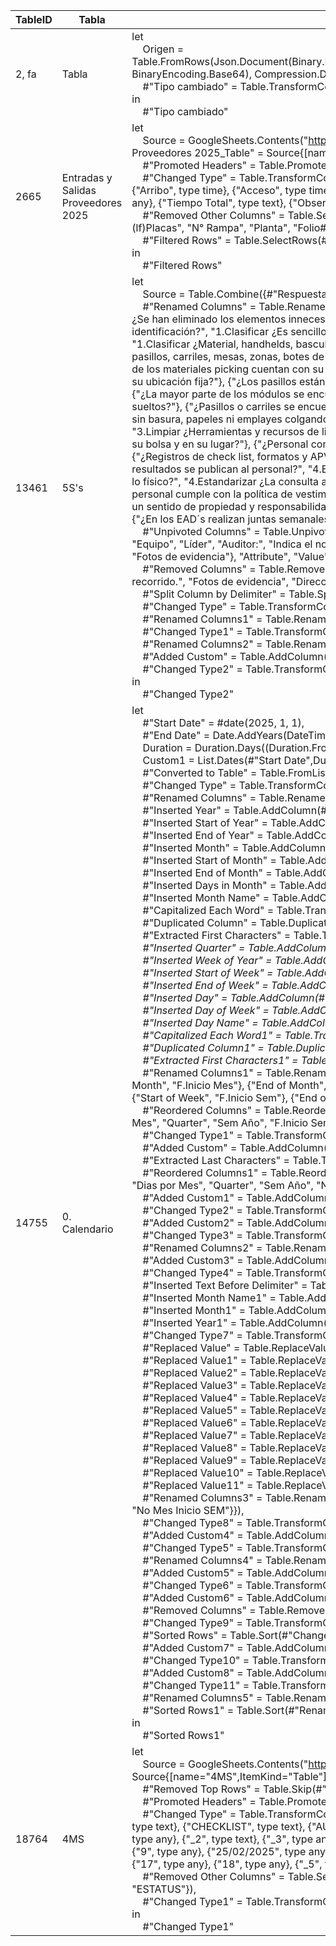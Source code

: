 | TableID | Tabla                               | Formula                                                                                                                                                                                                                                                                                                                                                                                                                                                                                                                                                                                                                                                                                                                                                                                                                                                                                                                                                                                                                                                                                                                                                                                                                                                                                                                                                                                                                                                                                                                                                                                                                                                                                                                                                                                                                                                                                                                                                                                                                                                                                                                                                                                                                                                                                                                                                                                                                                                                                                                                                                                                                                                                                                                                                                                                                                                                                                                                                                                                                                                                                                                                                                                                                                                                                                                                                                                                                                                                                                                                                                                                                                                                                                                                                                                                                                                                                                                                                                                                                                                                                                                                                                                                                                                                                                                                                                                                                                                                                                                                                                                                                                                                                                                                                                                                                                                                                                                                                                                                                                                                                                                                                                                                                                                                                                                                                                                                                                                                                                                                                                                                                                                                                                                                                                                                                                                                                                                                                                                                                                                                                                                                                                                                                                                                                                                                                                                                                                                                                                                                                                                                                                                                                                                                                                                                                                                                                                                                                                                                                                                                                                                                                                                                                                                                                                                                                                                                                                                                                                                                                                                                                                                                                                                                                                                                                                                                                                                                                                                                                                                                                                                                                                                                                                                                                                                                                                                                                                                                                                                                                                                                                                                                                                                                                                                                                                                                                                                                                                                                                                                                                                                                                                                                                                                                                                                                                                                                                                                                                                                                                                                                                                                                                                                                                                                                                                                                                                                                                                                                                                                                                                                                                                     | Descripción                                                                        |
| ------- | ----------------------------------- | --------------------------------------------------------------------------------------------------------------------------------------------------------------------------------------------------------------------------------------------------------------------------------------------------------------------------------------------------------------------------------------------------------------------------------------------------------------------------------------------------------------------------------------------------------------------------------------------------------------------------------------------------------------------------------------------------------------------------------------------------------------------------------------------------------------------------------------------------------------------------------------------------------------------------------------------------------------------------------------------------------------------------------------------------------------------------------------------------------------------------------------------------------------------------------------------------------------------------------------------------------------------------------------------------------------------------------------------------------------------------------------------------------------------------------------------------------------------------------------------------------------------------------------------------------------------------------------------------------------------------------------------------------------------------------------------------------------------------------------------------------------------------------------------------------------------------------------------------------------------------------------------------------------------------------------------------------------------------------------------------------------------------------------------------------------------------------------------------------------------------------------------------------------------------------------------------------------------------------------------------------------------------------------------------------------------------------------------------------------------------------------------------------------------------------------------------------------------------------------------------------------------------------------------------------------------------------------------------------------------------------------------------------------------------------------------------------------------------------------------------------------------------------------------------------------------------------------------------------------------------------------------------------------------------------------------------------------------------------------------------------------------------------------------------------------------------------------------------------------------------------------------------------------------------------------------------------------------------------------------------------------------------------------------------------------------------------------------------------------------------------------------------------------------------------------------------------------------------------------------------------------------------------------------------------------------------------------------------------------------------------------------------------------------------------------------------------------------------------------------------------------------------------------------------------------------------------------------------------------------------------------------------------------------------------------------------------------------------------------------------------------------------------------------------------------------------------------------------------------------------------------------------------------------------------------------------------------------------------------------------------------------------------------------------------------------------------------------------------------------------------------------------------------------------------------------------------------------------------------------------------------------------------------------------------------------------------------------------------------------------------------------------------------------------------------------------------------------------------------------------------------------------------------------------------------------------------------------------------------------------------------------------------------------------------------------------------------------------------------------------------------------------------------------------------------------------------------------------------------------------------------------------------------------------------------------------------------------------------------------------------------------------------------------------------------------------------------------------------------------------------------------------------------------------------------------------------------------------------------------------------------------------------------------------------------------------------------------------------------------------------------------------------------------------------------------------------------------------------------------------------------------------------------------------------------------------------------------------------------------------------------------------------------------------------------------------------------------------------------------------------------------------------------------------------------------------------------------------------------------------------------------------------------------------------------------------------------------------------------------------------------------------------------------------------------------------------------------------------------------------------------------------------------------------------------------------------------------------------------------------------------------------------------------------------------------------------------------------------------------------------------------------------------------------------------------------------------------------------------------------------------------------------------------------------------------------------------------------------------------------------------------------------------------------------------------------------------------------------------------------------------------------------------------------------------------------------------------------------------------------------------------------------------------------------------------------------------------------------------------------------------------------------------------------------------------------------------------------------------------------------------------------------------------------------------------------------------------------------------------------------------------------------------------------------------------------------------------------------------------------------------------------------------------------------------------------------------------------------------------------------------------------------------------------------------------------------------------------------------------------------------------------------------------------------------------------------------------------------------------------------------------------------------------------------------------------------------------------------------------------------------------------------------------------------------------------------------------------------------------------------------------------------------------------------------------------------------------------------------------------------------------------------------------------------------------------------------------------------------------------------------------------------------------------------------------------------------------------------------------------------------------------------------------------------------------------------------------------------------------------------------------------------------------------------------------------------------------------------------------------------------------------------------------------------------------------------------------------------------------------------------------------------------------------------------------------------------------------------------------------------------------------------------------------------------------------------------------------------------------------------------------------------------------------------------------------------------------------------------------------------------------------------------------------------------------------------------------------------------------------------------------------------------------------------------------------------------------------------------------------------------------------------------------------------------------------------------------------------------------------------------------------------------------------------------------------------------------------------------------------------------------------------------------------------------------------------------------------------------------------------------------------------------------------------------------------------------------------------------------------------------------------------------------------- | ---------------------------------------------------------------------------------- |
| 2, fa   | Tabla                               | let<br>    Origen = Table.FromRows(Json.Document(Binary.Decompress(Binary.FromText("Lc6xEcAgEAPBXj4mQG+wTS0/9N+GPTqSy7SjquixW4XcdC93uNO93cd93cXqjFmLudgLQAiCEIZAhJIoeT6g5K/sDw==", BinaryEncoding.Base64), Compression.Deflate)), let \_t = ((type nullable text) meta [Serialized.Text = true]) in type table [Hora = \_t]),<br>    #"Tipo cambiado" = Table.TransformColumnTypes(Origen,{{"Hora", Int64.Type}})<br>in<br>    #"Tipo cambiado"                                                                                                                                                                                                                                                                                                                                                                                                                                                                                                                                                                                                                                                                                                                                                                                                                                                                                                                                                                                                                                                                                                                                                                                                                                                                                                                                                                                                                                                                                                                                                                                                                                                                                                                                                                                                                                                                                                                                                                                                                                                                                                                                                                                                                                                                                                                                                                                                                                                                                                                                                                                                                                                                                                                                                                                                                                                                                                                                                                                                                                                                                                                                                                                                                                                                                                                                                                                                                                                                                                                                                                                                                                                                                                                                                                                                                                                                                                                                                                                                                                                                                                                                                                                                                                                                                                                                                                                                                                                                                                                                                                                                                                                                                                                                                                                                                                                                                                                                                                                                                                                                                                                                                                                                                                                                                                                                                                                                                                                                                                                                                                                                                                                                                                                                                                                                                                                                                                                                                                                                                                                                                                                                                                                                                                                                                                                                                                                                                                                                                                                                                                                                                                                                                                                                                                                                                                                                                                                                                                                                                                                                                                                                                                                                                                                                                                                                                                                                                                                                                                                                                                                                                                                                                                                                                                                                                                                                                                                                                                                                                                                                                                                                                                                                                                                                                                                                                                                                                                                                                                                                                                                                                                                                                                                                                                                                                                                                                                                                                                                                                                                                                                                                                                                                                                                                                                                                                                                                                                                                                                                                                                                                                                                                                                                             | Tabla utilizada para crear un catálogo de horas del día                            |
| 2665    | Entradas y Salidas Proveedores 2025 | let<br>    Source = GoogleSheets.Contents("https://docs.google.com/spreadsheets/d/12DM5NTeyubs5oMINxf4vv0UQgp3hz76E5vTk52YQLkc/edit?usp=sharing"),<br>    #"Entradas y Salidas Proveedores 2025_Table" = Source{[name="Entradas y Salidas Proveedores 2025",ItemKind="Table"]}[Data],<br>    #"Promoted Headers" = Table.PromoteHeaders(#"Entradas y Salidas Proveedores 2025_Table", [PromoteAllScalars=true]),<br>    #"Changed Type" = Table.TransformColumnTypes(#"Promoted Headers",{{"Fecha", type date}, {"Proveedor", type text}, {"N° De Factura", type any}, {"Estatus #(lf)Proveedor", type text}, {"Arribo", type time}, {"Acceso", type time}, {"Salida", type time}, {"Operador", type text}, {"Num.#(lf)Placas", type text}, {"N° Rampa", type any}, {"Planta", type text}, {"Folio#(lf)Salida", type any}, {"Tiempo Total", type text}, {"Observaciones", type text}, {"mes", type any}, {"Año", type any}, {"", type any}, {"_1", type any}, {"0", type any}}),<br>    #"Removed Other Columns" = Table.SelectColumns(#"Changed Type",{"Fecha", "Proveedor", "N° De Factura", "Estatus #(lf)Proveedor", "Arribo", "Acceso", "Salida", "Operador", "Num.#(lf)Placas", "N° Rampa", "Planta", "Folio#(lf)Salida", "Tiempo Total", "Observaciones"}),<br>    #"Filtered Rows" = Table.SelectRows(#"Removed Other Columns", each ([Fecha] <> null))<br>in<br>    #"Filtered Rows"                                                                                                                                                                                                                                                                                                                                                                                                                                                                                                                                                                                                                                                                                                                                                                                                                                                                                                                                                                                                                                                                                                                                                                                                                                                                                                                                                                                                                                                                                                                                                                                                                                                                                                                                                                                                                                                                                                                                                                                                                                                                                                                                                                                                                                                                                                                                                                                                                                                                                                                                                                                                                                                                                                                                                                                                                                                                                                                                                                                                                                                                                                                                                                                                                                                                                                                                                                                                                                                                                                                                                                                                                                                                                                                                                                                                                                                                                                                                                                                                                                                                                                                                                                                                                                                                                                                                                                                                                                                                                                                                                                                                                                                                                                                                                                                                                                                                                                                                                                                                                                                                                                                                                                                                                                                                                                                                                                                                                                                                                                                                                                                                                                                                                                                                                                                                                                                                                                                                                                                                                                                                                                                                                                                                                                                                                                                                                                                                                                                                                                                                                                                                                                                                                                                                                                                                                                                                                                                                                                                                                                                                                                                                                                                                                                                                                                                                                                                                                                                                                                                                                                                                                                                                                                                                                                                                                                                                                                                                                                                                                                                                                                                                                                                                                                                                                                                                                                                                                                                                                                                                                                                                                                                                                                                                                                               | Tabla extraída de Google Sheets en donde se registran las entradas de proveedores. |
| 13461   | 5S's                                | let<br>    Source = Table.Combine({#"Respuestas de formulario 1", #"Respuestas de formulario 2", #"Respuestas de formulario 3"}),<br>    #"Renamed Columns" = Table.RenameColumns(Source,{{"  ¿Se han eliminado los elementos innecesarios del almacén (materiales obsoletos, defectos, objetos ajenos, etc.)?", "1.Clasificar ¿Se han eliminado los elementos innecesarios del almacén (materiales obsoletos, defectos, objetos ajenos, etc.)?"}, {"¿Es sencillo encontrar los racks/carriles gracias a su adecuada identificación?", "1.Clasificar ¿Es sencillo encontrar los racks/carriles gracias a su adecuada identificación?"}, {"¿Material, handhelds, basculas, patines, equipo y tarimas sin daño?", "1.Clasificar ¿Material, handhelds, basculas, patines, equipo y tarimas sin daño?"}, {"¿Los pasillos, carriles, mesas, zonas, botes de basura se encuentra delimitados?", "1.Clasificar ¿Los pasillos, carriles, mesas, zonas, botes de basura se encuentra delimitados?"}, {"¿Material organizado, sin estar revuelto?", "2.Ordenar ¿Material organizado, sin estar revuelto?"}, {"¿La mayoría de los materiales picking cuentan con su identificación y se encuentran en su ubicación fija?", "2.Ordenar ¿La mayoría de los materiales picking cuentan con su identificación y se encuentran en su ubicación fija?"}, {"¿Los pasillos están despejados y permiten el acceso fácil a los materiales? ", "2.Ordenar ¿Los pasillos están despejados y permiten el acceso fácil a los materiales?"}, {"¿La mayor parte de los módulos se encuentran con cajas cerradas y sin materiales sueltos?", "2.Ordenar ¿La mayor parte de los módulos se encuentran con cajas cerradas y sin materiales sueltos?"}, {"¿Pasillos o carriles se encuentran avionados y limpios, libre de basura?", "3.Limpiar ¿Pasillos o carriles se encuentran avionados y limpios, libre de basura?"}, {"¿Módulos y mesas sin basura, papeles ni emplayes colgando?", "3.Limpiar ¿Módulos y mesas sin basura, papeles ni emplayes colgando?"}, {"¿Herramientas y recursos de limpieza se encuentran en su zona?", "3.Limpiar ¿Herramientas y recursos de limpieza se encuentran en su zona?"}, {"¿Botes de basura en cada pasillo con su bolsa y en su lugar?", "3.Limpiar ¿Botes de basura en cada pasillo con su bolsa y en su lugar?"}, {"¿Personal conoce los estándares de las 5´s y el área en donde lo aplica?", "4.Estandarizar ¿Personal conoce los estándares de las 5´s y el área en donde lo aplica?"}, {"¿Registros de check list, formatos y APV visibles o debidamente llenos?", "4.Estandarizar ¿Registros de check list, formatos y APV visibles o debidamente llenos?"}, {"¿Pizarrones, tableros o resultados se publican al personal?", "4.Estandarizar ¿Pizarrones, tableros o resultados se publican al personal?"}, {"¿La consulta aleatoria de existencia en ubicación en INFOR concuerda con lo físico?", "4.Estandarizar ¿La consulta aleatoria de existencia en ubicación en INFOR concuerda con lo físico?"}, {"¿El personal cumple con la política de vestimenta?", "5.Mantener ¿El personal cumple con la política de vestimenta?"}, {"¿Se respeta el área del extintor y medidas de seguridad?", "5.Mantener ¿Se respeta el área del extintor y medidas de seguridad?"}, {"¿Existe un sentido de propiedad y responsabilidad por el orden y la limpieza del almacén? ", "5.Mantener ¿Existe un sentido de propiedad y responsabilidad por el orden y la limpieza del almacén?"}, {"¿En los EAD´s realizan juntas semanales y se encuentran los formatos llenos? ", "5.Mantener ¿En los EAD´s realizan juntas semanales y se encuentran los formatos llenos?"}}),<br>    #"Unpivoted Columns" = Table.UnpivotOtherColumns(#"Renamed Columns", {"Marca temporal", "Dirección de correo electrónico", "Columna 22", "Sem", "Comentarios:", "Zona de ALMP", "Equipo", "Líder", "Auditor:", "Indica el nombre de la persona con el rol de Conector de Procesos que te acompaña en este recorrido.", "1´s", "2´s", "3´s", "4´s", "5´s", "Eva. recorrido", "Planta", "Fotos de evidencia"}, "Attribute", "Value"),<br>    #"Removed Columns" = Table.RemoveColumns(#"Unpivoted Columns",{"Columna 22", "Indica el nombre de la persona con el rol de Conector de Procesos que te acompaña en este recorrido.", "Fotos de evidencia", "Dirección de correo electrónico", "Sem","1´s", "2´s", "3´s", "4´s", "5´s", "Eva. recorrido"}),<br>    #"Split Column by Delimiter" = Table.SplitColumn(#"Removed Columns", "Attribute", Splitter.SplitTextByEachDelimiter({" "}, QuoteStyle.Csv, false), {"Attribute.1", "Attribute.2"}),<br>    #"Changed Type" = Table.TransformColumnTypes(#"Split Column by Delimiter",{{"Attribute.1", type text}, {"Attribute.2", type text}}),<br>    #"Renamed Columns1" = Table.RenameColumns(#"Changed Type",{{"Attribute.1", "Clasificación ""S"""}, {"Attribute.2", "Pregunta"}, {"Value", "Puntaje"}}),<br>    #"Changed Type1" = Table.TransformColumnTypes(#"Renamed Columns1",{{"Marca temporal", type datetime}, {"Puntaje", Int64.Type}}),<br>    #"Renamed Columns2" = Table.RenameColumns(#"Changed Type1",{{"Marca temporal", "Fecha"}}),<br>    #"Added Custom" = Table.AddColumn(#"Renamed Columns2", "Maximo", each 5),<br>    #"Changed Type2" = Table.TransformColumnTypes(#"Added Custom",{{"Maximo", Int64.Type}, {"Fecha", type date}})<br>in<br>    #"Changed Type2"                                                                                                                                                                                                                                                                                                                                                                                                                                                                                                                                                                                                                                                                                                                                                                                                                                                                                                                                                                                                                                                                                                                                                                                                                                                                                                                                                                                                                                                                                                                                                                                                                                                                                                                                                                                                                                                                                                                                                                                                                                                                                                                                                                                                                                                                                                                                                                                                                                                                                                                                                                                                                                                                                                                                                                                                                                                                                                                                                                                                                                                                                                                                                                                                                                                                                                                                                                                                                                                                                                                                                                                                                                                                                                                                                                                                                                                                                                                                                                                                                                                                                                                                                                                                                                                                                                                                                                                                                                                                                                                                                                                                                                                                                                                                       | Tabla extraída de Google Sheets en donde se registran las calificaciones de 5S's.  |
| 14755   | 0\. Calendario                      | let<br>    #"Start Date" = #date(2025, 1, 1),<br>    #"End Date" = Date.AddYears(DateTime.Date(DateTime.LocalNow()), 2), // Fecha de finalización<br>    Duration = Duration.Days((Duration.From(#"End Date"-#"Start Date")))+1,<br>    Custom1 = List.Dates(#"Start Date",Duration,#duration(1,0,0,0)),<br>    #"Converted to Table" = Table.FromList(Custom1, Splitter.SplitByNothing(), null, null, ExtraValues.Error),<br>    #"Changed Type" = Table.TransformColumnTypes(#"Converted to Table",{{"Column1", type date}}),<br>    #"Renamed Columns" = Table.RenameColumns(#"Changed Type",{{"Column1", "Fecha"}}),<br>    #"Inserted Year" = Table.AddColumn(#"Renamed Columns", "Year", each Date.Year([Fecha]), Int64.Type),<br>    #"Inserted Start of Year" = Table.AddColumn(#"Inserted Year", "Start of Year", each Date.StartOfYear([Fecha]), type date),<br>    #"Inserted End of Year" = Table.AddColumn(#"Inserted Start of Year", "End of Year", each Date.EndOfYear([Fecha]), type date),<br>    #"Inserted Month" = Table.AddColumn(#"Inserted End of Year", "Month", each Date.Month([Fecha]), Int64.Type),<br>    #"Inserted Start of Month" = Table.AddColumn(#"Inserted Month", "Start of Month", each Date.StartOfMonth([Fecha]), type date),<br>    #"Inserted End of Month" = Table.AddColumn(#"Inserted Start of Month", "End of Month", each Date.EndOfMonth([Fecha]), type date),<br>    #"Inserted Days in Month" = Table.AddColumn(#"Inserted End of Month", "Days in Month", each Date.DaysInMonth([Fecha]), Int64.Type),<br>    #"Inserted Month Name" = Table.AddColumn(#"Inserted Days in Month", "Month Name", each Date.MonthName([Fecha]), type text),<br>    #"Capitalized Each Word" = Table.TransformColumns(#"Inserted Month Name",{{"Month Name", Text.Proper, type text}}),<br>    #"Duplicated Column" = Table.DuplicateColumn(#"Capitalized Each Word", "Month Name", "Month Name - Copy"),<br>    #"Extracted First Characters" = Table.TransformColumns(#"Duplicated Column", {{"Month Name - Copy", each Text.Start(_, 3), type text}}),<br>    #"Inserted Quarter" = Table.AddColumn(#"Extracted First Characters", "Quarter", each Date.QuarterOfYear([Fecha]), Int64.Type),<br>    #"Inserted Week of Year" = Table.AddColumn(#"Inserted Quarter", "Week of Year", each Date.WeekOfYear([Fecha]), Int64.Type),<br>    #"Inserted Start of Week" = Table.AddColumn(#"Inserted Week of Year", "Start of Week", each Date.StartOfWeek([Fecha],1), type date),<br>    #"Inserted End of Week" = Table.AddColumn(#"Inserted Start of Week", "End of Week", each Date.EndOfWeek([Fecha],1), type date),<br>    #"Inserted Day" = Table.AddColumn(#"Inserted End of Week", "Day", each Date.Day([Fecha]), Int64.Type),<br>    #"Inserted Day of Week" = Table.AddColumn(#"Inserted Day", "Day of Week", each Date.DayOfWeek([Fecha],1), Int64.Type),<br>    #"Inserted Day Name" = Table.AddColumn(#"Inserted Day of Week", "Day Name", each Date.DayOfWeekName([Fecha]), type text),<br>    #"Capitalized Each Word1" = Table.TransformColumns(#"Inserted Day Name",{{"Day Name", Text.Proper, type text}}),<br>    #"Duplicated Column1" = Table.DuplicateColumn(#"Capitalized Each Word1", "Day Name", "Day Name - Copy"),<br>    #"Extracted First Characters1" = Table.TransformColumns(#"Duplicated Column1", {{"Day Name - Copy", each Text.Start(_, 3), type text}}),<br>    #"Renamed Columns1" = Table.RenameColumns(#"Extracted First Characters1",{{"Year", "Año"}, {"Start of Year", "F.Inicio Año"}, {"End of Year", "F.Fin Año"}, {"Month", "Mes"}, {"Start of Month", "F.Inicio Mes"}, {"End of Month", "F.Fin Mes"}, {"Days in Month", "Dias por Mes"}, {"Month Name", "Nombre Mes"}, {"Month Name - Copy", "Nom Mes"}, {"Week of Year", "Sem Año"}, {"Start of Week", "F.Inicio Sem"}, {"End of Week", "F.Fin Sem"}, {"Day", "Dia"}, {"Day of Week", "Dia Sem"}, {"Day Name", "Nombre Dia"}, {"Day Name - Copy", "Nom Dia"}}),<br>    #"Reordered Columns" = Table.ReorderColumns(#"Renamed Columns1",{"Fecha", "Año", "F.Inicio Año", "F.Fin Año", "Mes", "F.Inicio Mes", "F.Fin Mes", "Dias por Mes", "Nombre Mes", "Nom Mes", "Quarter", "Sem Año", "F.Inicio Sem", "F.Fin Sem", "Dia", "Dia Sem", "Nom Dia", "Nombre Dia"}),<br>    #"Changed Type1" = Table.TransformColumnTypes(#"Reordered Columns",{{"Año", Int64.Type}, {"Mes", Int64.Type}}),<br>    #"Added Custom" = Table.AddColumn(#"Changed Type1", "No.Semana", each "0"&Number.ToText([Sem Año])),<br>    #"Extracted Last Characters" = Table.TransformColumns(#"Added Custom", {{"No.Semana", each Text.End(_, 2), type text}}),<br>    #"Reordered Columns1" = Table.ReorderColumns(#"Extracted Last Characters",{"Fecha", "Año", "F.Inicio Año", "F.Fin Año", "Mes", "Nombre Mes", "Nom Mes", "F.Inicio Mes", "F.Fin Mes", "Dias por Mes", "Quarter", "Sem Año", "No.Semana", "F.Inicio Sem", "F.Fin Sem", "Dia", "Nombre Dia", "Nom Dia", "Dia Sem"}),<br>    #"Added Custom1" = Table.AddColumn(#"Reordered Columns1", "No.Sem", each "Sem-"&[No.Semana]),<br>    #"Changed Type2" = Table.TransformColumnTypes(#"Added Custom1",{{"No.Sem", type text}, {"Año", type text}}),<br>    #"Added Custom2" = Table.AddColumn(#"Changed Type2", "Trimestre", each "Q"&Number.ToText([Quarter])&"-"&Text.End([Año],2)),<br>    #"Changed Type3" = Table.TransformColumnTypes(#"Added Custom2",{{"Trimestre", type text}, {"Año", type text}, {"Mes", type text}}),<br>    #"Renamed Columns2" = Table.RenameColumns(#"Changed Type3",{{"Dia Sem", "Day Week"}}),<br>    #"Added Custom3" = Table.AddColumn(#"Renamed Columns2", "Mes-Año", each [Nom Mes]&"-"&Text.End([Año],2)),<br>    #"Changed Type4" = Table.TransformColumnTypes(#"Added Custom3",{{"Mes-Año", type text}}),<br>    #"Inserted Text Before Delimiter" = Table.AddColumn(#"Changed Type4", "Text Before Delimiter", each Text.BeforeDelimiter(Text.From([F.Inicio Sem], "es-MX"), "/"), type text),<br>    #"Inserted Month Name1" = Table.AddColumn(#"Inserted Text Before Delimiter", "Month Name", each Date.MonthName([F.Inicio Sem]), type text),<br>    #"Inserted Month1" = Table.AddColumn(#"Inserted Month Name1", "Month", each Date.Month([F.Inicio Sem]), Int64.Type),<br>    #"Inserted Year1" = Table.AddColumn(#"Inserted Month1", "Year", each Date.Year([F.Inicio Sem]), Int64.Type),<br>    #"Changed Type7" = Table.TransformColumnTypes(#"Inserted Year1",{{"Year", type text}}),<br>    #"Replaced Value" = Table.ReplaceValue(#"Changed Type7","diciembre","Dic",Replacer.ReplaceText,{"Month Name"}),<br>    #"Replaced Value1" = Table.ReplaceValue(#"Replaced Value","enero","Ene",Replacer.ReplaceText,{"Month Name"}),<br>    #"Replaced Value2" = Table.ReplaceValue(#"Replaced Value1","febrero","Feb",Replacer.ReplaceText,{"Month Name"}),<br>    #"Replaced Value3" = Table.ReplaceValue(#"Replaced Value2","marzo","Mar",Replacer.ReplaceText,{"Month Name"}),<br>    #"Replaced Value4" = Table.ReplaceValue(#"Replaced Value3","abril","Abr",Replacer.ReplaceText,{"Month Name"}),<br>    #"Replaced Value5" = Table.ReplaceValue(#"Replaced Value4","mayo","May",Replacer.ReplaceText,{"Month Name"}),<br>    #"Replaced Value6" = Table.ReplaceValue(#"Replaced Value5","junio","Jun",Replacer.ReplaceText,{"Month Name"}),<br>    #"Replaced Value7" = Table.ReplaceValue(#"Replaced Value6","agosto","Ago",Replacer.ReplaceText,{"Month Name"}),<br>    #"Replaced Value8" = Table.ReplaceValue(#"Replaced Value7","septiembre","Sep",Replacer.ReplaceText,{"Month Name"}),<br>    #"Replaced Value9" = Table.ReplaceValue(#"Replaced Value8","octubre","Oct",Replacer.ReplaceText,{"Month Name"}),<br>    #"Replaced Value10" = Table.ReplaceValue(#"Replaced Value9","noviembre","Nov",Replacer.ReplaceText,{"Month Name"}),<br>    #"Replaced Value11" = Table.ReplaceValue(#"Replaced Value10","julio","Jul",Replacer.ReplaceText,{"Month Name"}),<br>    #"Renamed Columns3" = Table.RenameColumns(#"Replaced Value11",{{"Text Before Delimiter", "Dia Inicio SEM"}, {"Month Name", "Mes Inicio SEM"}, {"Year", "Año Inicio SEM"}, {"Month", "No Mes Inicio SEM"}}),<br>    #"Changed Type8" = Table.TransformColumnTypes(#"Renamed Columns3",{{"No Mes Inicio SEM", type text}}),<br>    #"Added Custom4" = Table.AddColumn(#"Changed Type8", "Dia-Sem", each [Dia Inicio SEM]&"-"&[Mes Inicio SEM]),<br>    #"Changed Type5" = Table.TransformColumnTypes(#"Added Custom4",{{"Dia-Sem", type text}}),<br>    #"Renamed Columns4" = Table.RenameColumns(#"Changed Type5",{{"Mes-Año", "Mes (MesAño)"}, {"Dia-Sem", "Sem (DiaMes)"}}),<br>    #"Added Custom5" = Table.AddColumn(#"Renamed Columns4", "Orden Sem", each [Año Inicio SEM]&Text.End("0"&[No Mes Inicio SEM],2)&[Dia Inicio SEM]),<br>    #"Changed Type6" = Table.TransformColumnTypes(#"Added Custom5",{{"Orden Sem", Int64.Type}}),<br>    #"Added Custom6" = Table.AddColumn(#"Changed Type6", "Orden Mes", each [Año]&Text.End("0"&[Mes],2)),<br>    #"Removed Columns" = Table.RemoveColumns(#"Added Custom6",{"Mes Inicio SEM", "No Mes Inicio SEM", "Año Inicio SEM", "Dia Inicio SEM"}),<br>    #"Changed Type9" = Table.TransformColumnTypes(#"Removed Columns",{{"Orden Mes", Int64.Type}}),<br>    #"Sorted Rows" = Table.Sort(#"Changed Type9",{{"Orden Mes", Order.Descending}, {"Orden Sem", Order.Descending}}),<br>    #"Added Custom7" = Table.AddColumn(#"Sorted Rows", "Año-Mes", each Text.Start(Number.ToText([Orden Mes]),4)&"-"&Text.End(Number.ToText([Orden Mes]),2)),<br>    #"Changed Type10" = Table.TransformColumnTypes(#"Added Custom7",{{"Año-Mes", type text}}),<br>    #"Added Custom8" = Table.AddColumn(#"Changed Type10", "Año-Semana", each Text.Start(Number.ToText([Orden Mes]),4)&"-"&[No.Semana]),<br>    #"Changed Type11" = Table.TransformColumnTypes(#"Added Custom8",{{"Año-Semana", type text}}),<br>    #"Renamed Columns5" = Table.RenameColumns(#"Changed Type11",{{"Fecha", "Date"}}),<br>    #"Sorted Rows1" = Table.Sort(#"Renamed Columns5",{{"Date", Order.Ascending}})<br>in<br>    #"Sorted Rows1" | Tabla utilizada como puente de fechas entre tablas.                                |
| 18764   | 4MS                                 | let<br>    Source = GoogleSheets.Contents("https://docs.google.com/spreadsheets/d/1i2YCHxLoPkXiLiA5z_Ilh5Ryg5l3S1DYdei6UbnaYw0/edit?usp=sharing"),<br>    #"4MS_Table" = Source{[name="4MS",ItemKind="Table"]}[Data],<br>    #"Removed Top Rows" = Table.Skip(#"4MS_Table",3),<br>    #"Promoted Headers" = Table.PromoteHeaders(#"Removed Top Rows", [PromoteAllScalars=true]),<br>    #"Changed Type" = Table.TransformColumnTypes(#"Promoted Headers",{{"", type any}, {"ID", Int64.Type}, {"FECHA", type datetime}, {"#S", type text}, {"AREA", type text}, {"UBICACIÓN", type text}, {"CHECKLIST", type text}, {"AUDITOR", type text}, {"RESPONSABLE", type text}, {"CALIF", Int64.Type}, {"USUARIO", type text}, {"ESTATUS", type text}, {"#Sem", Int64.Type}, {"_1", type any}, {"_2", type text}, {"_3", type any}, {"1", type any}, {"2", type any}, {"3", type any}, {"4", type any}, {"5", type any}, {"_4", type any}, {"6", type any}, {"7", type any}, {"8", type any}, {"9", type any}, {"25/02/2025", type any}, {"10", type any}, {"11", type any}, {"12", type any}, {"13", type any}, {"25/03/2025", type any}, {"14", type any}, {"15", type any}, {"16", type any}, {"17", type any}, {"18", type any}, {"_5", type any}, {"19", type any}}),<br>    #"Removed Other Columns" = Table.SelectColumns(#"Changed Type",{"ID", "FECHA", "#S", "AREA", "UBICACIÓN", "CHECKLIST", "AUDITOR", "RESPONSABLE", "CALIF", "USUARIO", "ESTATUS"}),<br>    #"Changed Type1" = Table.TransformColumnTypes(#"Removed Other Columns",{{"FECHA", type date}, {"ID", type text}})<br>in<br>    #"Changed Type1"                                                                                                                                                                                                                                                                                                                                                                                                                                                                                                                                                                                                                                                                                                                                                                                                                                                                                                                                                                                                                                                                                                                                                                                                                                                                                                                                                                                                                                                                                                                                                                                                                                                                                                                                                                                                                                                                                                                                                                                                                                                                                                                                                                                                                                                                                                                                                                                                                                                                                                                                                                                                                                                                                                                                                                                                                                                                                                                                                                                                                                                                                                                                                                                                                                                                                                                                                                                                                                                                                                                                                                                                                                                                                                                                                                                                                                                                                                                                                                                                                                                                                                                                                                                                                                                                                                                                                                                                                                                                                                                                                                                                                                                                                                                                                                                                                                                                                                                                                                                                                                                                                                                                                                                                                                                                                                                                                                                                                                                                                                                                                                                                                                                                                                                                                                                                                                                                                                                                                                                                                                                                                                                                                                                                                                                                                                                                                                                                                                                                                                                                                                                                                                                                                                                                                                                                                                                                                                                                                                                                                                                                                                                                                                                                                                                                                                                                                                                                                                                                                                                                                                                                                                                                                                                                                                                                                                                                                                                                                                                                                                                                                                                                                                                                                                                                                                                                                                                                                                                                                                                                                          | Tabla extraída de Google Sheets en donde se registran las calificaciones de 4M's   |
